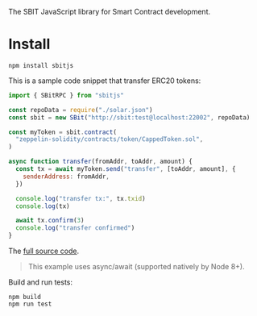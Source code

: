 The SBIT JavaScript library for Smart Contract development.

# Install

```
npm install sbitjs
```

This is a sample code snippet that transfer ERC20 tokens:

```js
import { SBitRPC } from "sbitjs"

const repoData = require("./solar.json")
const sbit = new SBit("http://sbit:test@localhost:22002", repoData)

const myToken = sbit.contract(
  "zeppelin-solidity/contracts/token/CappedToken.sol",
)

async function transfer(fromAddr, toAddr, amount) {
  const tx = await myToken.send("transfer", [toAddr, amount], {
    senderAddress: fromAddr,
  })

  console.log("transfer tx:", tx.txid)
  console.log(tx)

  await tx.confirm(3)
  console.log("transfer confirmed")
}
```

The [full source code](https://github.com/SBit-Project/sbitbook-mytoken-sbitjs-cli).

> This example uses async/await (supported natively by Node 8+).


Build and run tests:

```
npm build
npm run test
```
